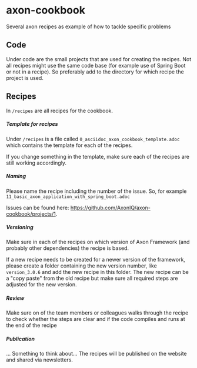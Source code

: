 # axon-cookbook
Several axon recipes as example of how to tackle specific problems

## Code
Under code are the small projects that are used for creating the recipes. Not all recipes might use the same code base (for example use of Spring Boot or not in a recipe). So preferably add to the directory for which recipe the project is used.

## Recipes
In `/recipes` are all recipes for the cookbook. 

##### Template for recipes
Under `/recipes` is a file called `0_asciidoc_axon_cookbook_template.adoc` which contains the template for each of the recipes. 

If you change something in the template, make sure each of the recipes are still working accordingly. 

##### Naming
Please name the recipe including the number of the issue. So, for example ```11_basic_axon_application_with_spring_boot.adoc```
 
Issues can be found here: https://github.com/AxonIQ/axon-cookbook/projects/1. 

##### Versioning
Make sure in each of the recipes on which version of Axon Framework (and probably other dependencies) the recipe is based. 

If a new recipe needs to be created for a newer version of the framework, please create a folder containing the new version number, like `version_3.0.6` and add the new recipe in this folder. The new recipe can be a "copy paste" from the old recipe but make sure all required steps are adjusted for the new version. 

##### Review
Make sure on of the team members or colleagues walks through the recipe to check whether the steps are clear and if the code compiles and runs at the end of the recipe

##### Publication

... Something to think about...
The recipes will be published on the website and shared via newsletters. 


